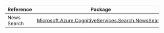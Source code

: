 | Reference | Package | Source |
|---|---|---|
|News Search|[Microsoft.Azure.CognitiveServices.Search.NewsSearch](https://www.nuget.org/packages/Microsoft.Azure.CognitiveServices.Search.NewsSearch)|[Github](https://github.com/Azure/azure-sdk-for-net)|
